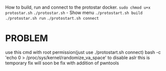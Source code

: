 How to build, run and connect to the protostar docker.
`sudo chmod u+x protostar.sh`
`./protostar.sh` - Show menu
`./protostart.sh build`
`./protostar.sh run`
 `./protostart.sh connect` 


# PROBLEM 
use this cmd with root permission(just use ./protostart.sh connect) bash -c 'echo 0 > /proc/sys/kernel/randomize_va_space' to disable aslr this is temporary fix will soon be fix with addition of pwntools 
